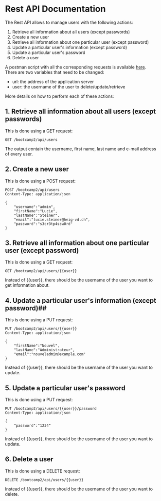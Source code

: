 # Rest API Documentation #

The Rest API allows to manage users with the following actions: 

1. Retrieve all information about all users (except passwords)
2. Create a new user
3.  Retrieve all information about one particular user (except password)
4.  Update a particular user's information (except password)
5.  Update a particular user's password
6.  Delete a user

A postman script with all the corresponding requests is available [here](AMT.postman_colection.json). There are two variables that need to be changed:

- url: the address of the application server
- user: the username of the user to delete/update/retrieve


More details on how to perform each of these actions:
## 1. Retrieve all information about all users (except passwords) ##

This is done using a GET request: 

	GET /bootcamp2/api/users

The output contain the username, first name, last name and e-mail address of every user.


## 2. Create a new user ##

This is done using a POST request:


	POST /bootcamp2/api/users
	Content-Type: application/json

	{
		"username":"admin",
		"firstName":"Lucie",
		"lastName":"Steiner",
		"email":"lucie.steiner@heig-vd.ch",
		"password":"s3cr3tp4ssw0rd"
	}
## 3.  Retrieve all information about one particular user (except password) ##

This is done using a GET request:

	GET /bootcamp2/api/users/{{user}}

Instead of {{user}}, there should be the username of the user you want to get information about.

## 4.  Update a particular user's information (except password)##

This is done using a PUT request:

	PUT /bootcamp2/api/users/{{user}}
	Content-Type: application/json

	{
		"firstName":"Nouvel",
		"lastName":"Administrateur",
		"email":"nouveladmin@example.com"
	}

Instead of {{user}}, there should be the username of the user you want to update.

## 5.  Update a particular user's password ##

This is done using a PUT request:

	PUT /bootcamp2/api/users/{{user}}/password
	Content-Type: application/json

	{
		"password":"1234"
	}

Instead of {{user}}, there should be the username of the user you want to update.

## 6.  Delete a user ##

This is done using a DELETE request:

	DELETE /bootcamp2/api/users/{{user}}

Instead of {{user}}, there should be the username of the user you want to delete.